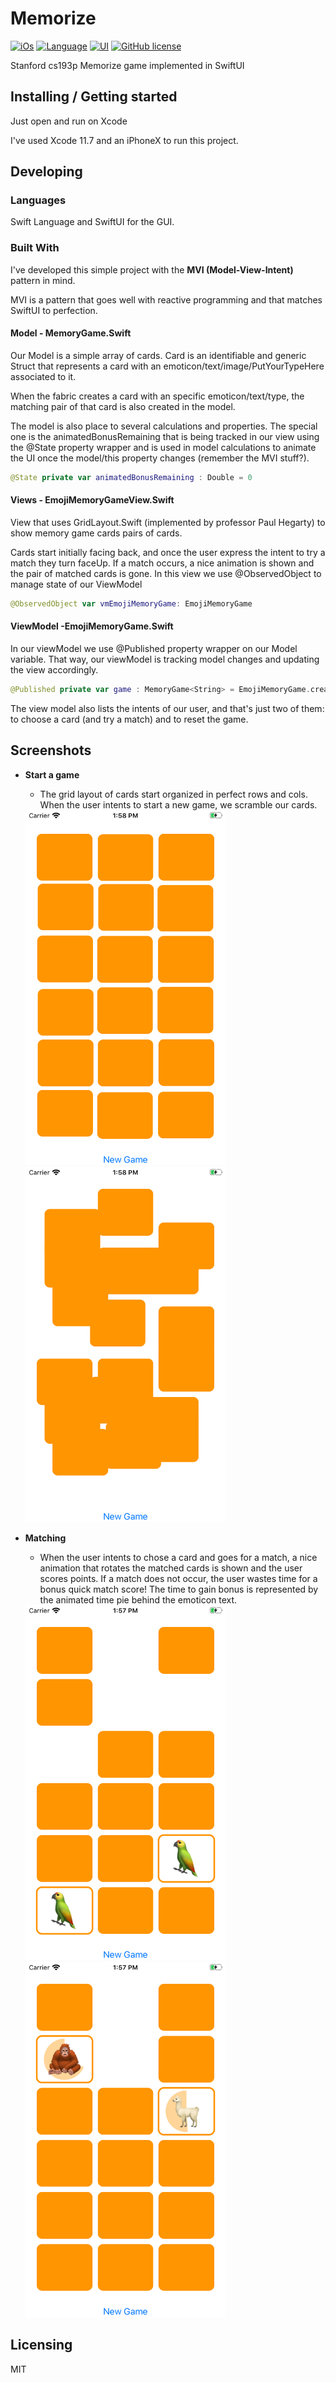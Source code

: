 # Memorize

[![iOs](https://img.shields.io/badge/Platform-iOs-green)]() 
[![Language](https://img.shields.io/badge/Swift-5.3-green)]() 
[![UI](https://img.shields.io/badge/UI-SwiftUI-orange)]() 
[![GitHub license](https://img.shields.io/badge/license-MIT-blue.svg?style=flat-square)]()

Stanford cs193p Memorize game implemented in SwiftUI


## Installing / Getting started

Just open and run on Xcode

I've used Xcode 11.7 and an iPhoneX to run this project.

## Developing

### Languages
Swift Language and SwiftUI for the GUI. 

### Built With

I've developed this simple project with the **MVI (Model-View-Intent)** pattern in mind.

MVI is a pattern that goes well with reactive programming and that matches SwiftUI to perfection.

#### Model - MemoryGame.Swift
Our Model is a simple array of cards. Card is an identifiable and generic Struct that represents a card with an emoticon/text/image/PutYourTypeHere 
associated to it.

When the fabric creates a card with an specific emoticon/text/type, the matching pair of that card is also created in the model.

The model is also place to several calculations and properties. The special one is the animatedBonusRemaining that is being tracked in our view using the
@State property wrapper and is used in model calculations to animate the UI once the model/this property changes (remember the MVI stuff?).

  ```swift
  @State private var animatedBonusRemaining : Double = 0
  ```

#### Views - EmojiMemoryGameView.Swift

  View that uses GridLayout.Swift (implemented by professor Paul Hegarty) to show memory game cards pairs of cards. 
  
  Cards start initially facing back, and once the user express the intent to try a match they turn faceUp. If a match occurs, a nice animation is shown and the pair of matched cards is gone.
  In this view we use @ObservedObject to manage state of our ViewModel
  
  ```swift
  @ObservedObject var vmEmojiMemoryGame: EmojiMemoryGame
  ```
 

#### ViewModel -EmojiMemoryGame.Swift

In our viewModel we use @Published property wrapper on our Model variable.  That way, our viewModel is tracking model changes and updating the view accordingly.

```swift
@Published private var game : MemoryGame<String> = EmojiMemoryGame.createMemoryGame()
```

The view model also lists the intents of our user, and that's just two of them: to choose a card (and try a match) and to reset the game.

## Screenshots

* **Start a game**

  * The grid layout of cards start organized in perfect rows and cols. When the user intents to start a new game, we scramble our cards.
  
  <img src="./images/newgameorganized.png" width="320" height="568"/>
  
  <img src="./images/newgamescramble.png" width="320" height="568"/>
  
 
* **Matching**

  * When the user intents to chose a card and goes for a match, a nice animation that rotates the matched cards is shown and the user scores points. If a match does not occur, the user wastes time for a bonus quick match score! The time to gain bonus is represented by the animated time pie behind the emoticon text.
  
  <img src="./images/parrotmatch.png" width="320" height="568"/>
  
  <img src="./images/notamatch.png" width="320" height="568"/>


## Licensing

MIT
